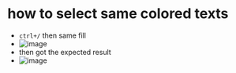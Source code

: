 # how to select same colored texts
* `ctrl+/` then same fill
* ![image](https://github.com/jamad/jamad.github.io/assets/949913/305cd848-7b18-4436-80ea-6b6119ef0f52)
* then got the expected result
* ![image](https://github.com/jamad/jamad.github.io/assets/949913/d2565c27-e6f7-434d-9bd1-165f02ab8de7)

